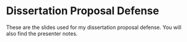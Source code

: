 # Dissertation Proposal Defense
These are the slides used for my dissertation proposal defense. You will also find the presenter notes. 